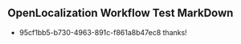 ## OpenLocalization Workflow Test MarkDown
* 95cf1bb5-b730-4963-891c-f861a8b47ec8 thanks!

<!--HONumber=Sep16_HO1-->


